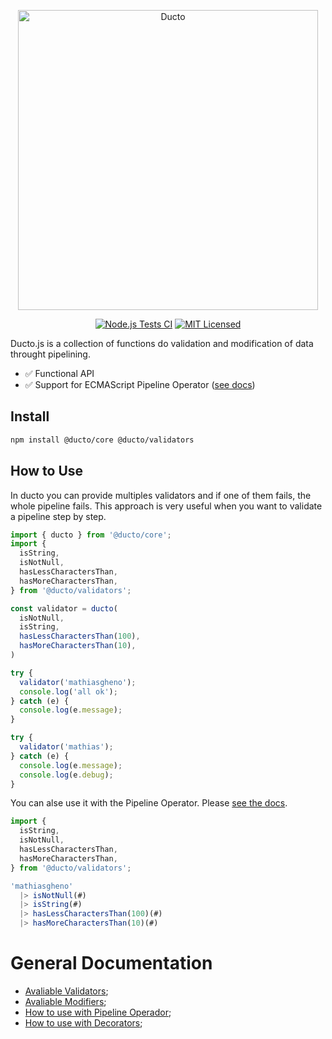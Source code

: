 
<p align="center">
  <img alt="Ducto" src="https://i.imgur.com/p70zxaD.png" width="480">
</p>



<div align="center">

<a href="">[![Node.js Tests CI](https://github.com/mathiasgheno/ducto/actions/workflows/node.js-tests.yml/badge.svg?branch=main)](https://github.com/mathiasgheno/ducto/actions/workflows/node.js-tests.yml)
</a>
<a href="">
<img alt="MIT Licensed" src="https://img.shields.io/github/license/mathiasgheno/ducto" />
</a>
</div>

Ducto.js is a collection of functions do validation and modification of data throught pipelining.

- ✅ Functional API
- ✅ Support for ECMAScript Pipeline Operator ([see docs](/docs/how-pipeline-operator.md))

[//]: # (- ✅ Support for ECMAScript Decorators &#40;wip&#41;)

## Install

```bash
npm install @ducto/core @ducto/validators
```

## How to Use

In ducto you can provide multiples validators and if one of them fails, the whole pipeline fails. This approach is very useful when you want to validate a pipeline step by step.

```javascript
import { ducto } from '@ducto/core';
import {
  isString,
  isNotNull,
  hasLessCharactersThan,
  hasMoreCharactersThan,
} from '@ducto/validators';

const validator = ducto(
  isNotNull,
  isString,
  hasLessCharactersThan(100),
  hasMoreCharactersThan(10),
)

try {
  validator('mathiasgheno');
  console.log('all ok');
} catch (e) {
  console.log(e.message);
}

try {
  validator('mathias');
} catch (e) {
  console.log(e.message);
  console.log(e.debug);
}
```

You can alse use it with the Pipeline Operator. Please [see the docs](/docs/how-pipeline-operator.md).

```javascript
import {
  isString,
  isNotNull,
  hasLessCharactersThan,
  hasMoreCharactersThan,
} from '@ducto/validators';

'mathiasgheno'
  |> isNotNull(#)
  |> isString(#)
  |> hasLessCharactersThan(100)(#)
  |> hasMoreCharactersThan(10)(#)
```


[//]: # (But, you can use the `ducto` to list all the errors. This approach can be helpful when you want to show the user all the errors, like when you have a list of demands for password.)

[//]: # ()

# General Documentation

- [Avaliable Validators](/packages/validators/README.md);
- [Avaliable Modifiers](/packages/modifiers/README.md);
- [How to use with Pipeline Operador](/docs/how-pipeline-operator.md);
- [How to use with Decorators](/docs/how-decorators.md);
